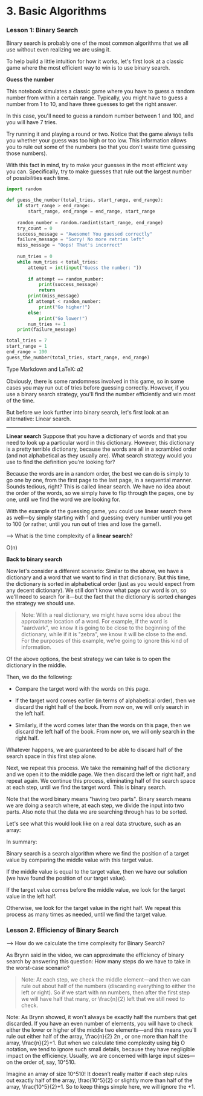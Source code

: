 # 3. Basic Algorithms 

### Lesson 1: Binary Search

Binary search is probably one of the most common algorithms that we all use without even realizing we are using it.

To help build a little intuition for how it works, let's first look at a classic game where the most efficient way to win is to use binary search.

**Guess the number**

This notebook simulates a classic game where you have to guess a random number from within a certain range. Typically, you might have to guess a number from 1 to 10, and have three guesses to get the right answer.

In this case, you'll need to guess a random number between 1 and 100, and you will have 7 tries.

Try running it and playing a round or two. Notice that the game always tells you whether your guess was too high or too low. This information allows you to rule out some of the numbers (so that you don't waste time guessing those numbers).

With this fact in mind, try to make your guesses in the most efficient way you can. Specifically, try to make guesses that rule out the largest number of possibilities each time.

```Python
import random

def guess_the_number(total_tries, start_range, end_range):
    if start_range > end_range:
        start_range, end_range = end_range, start_range
        
    random_number = random.randint(start_range, end_range)
    try_count = 0
    success_message = "Awesome! You guessed correctly"
    failure_message = "Sorry! No more retries left"
    miss_message = "Oops! That's incorrect"
    
    num_tries = 0
    while num_tries < total_tries:
        attempt = int(input("Guess the number: "))
        
        if attempt == random_number:
            print(success_message)
            return
        print(miss_message)
        if attempt < random_number:
            print("Go higher!")
        else:
            print("Go lower!")
        num_tries += 1
    print(failure_message)

total_tries = 7
start_range = 1
end_range = 100
guess_the_number(total_tries, start_range, end_range)
```
Type Markdown and LaTeX:  𝛼2

Obviously, there is some randomness involved in this game, so in some cases you may run out of tries before guessing correctly. However, if you use a binary search strategy, you'll find the number efficiently and win most of the time.

But before we look further into binary search, let's first look at an alternative: Linear search.

___

**Linear search**
Suppose that you have a dictionary of words and that you need to look up a particular word in this dictionary. However, this dictionary is a pretty terrible dictionary, because the words are all in a scrambled order (and not alphabetical as they usually are). What search strategy would you use to find the definition you're looking for?

Because the words are in a random order, the best we can do is simply to go one by one, from the first page to the last page, in a sequential manner. Sounds tedious, right? This is called linear search. We have no idea about the order of the words, so we simply have to flip through the pages, one by one, until we find the word we are looking for.

With the example of the guessing game, you could use linear search there as well—by simply starting with 1 and guessing every number until you get to 100 (or rather, until you run out of tries and lose the game!).

--> What is the time complexity of a **linear search**? 

O(n)

**Back to binary search**

Now let's consider a different scenario: Similar to the above, we have a dictionary and a word that we want to find in that dictionary. But this time, the dictionary is sorted in alphabetical order (just as you would expect from any decent dictionary). We still don't know what page our word is on, so we'll need to search for it—but the fact that the dictionary is sorted changes the strategy we should use.

> Note: With a real dictionary, we might have some idea about the approximate location of a word. For example, if the word is "aardvark", we know it is going to be close to the beginning of the dictionary, while if it is "zebra", we know it will be close to the end. For the purposes of this example, we're going to ignore this kind of information.

Of the above options, the best strategy we can take is to open the dictionary in the middle.

Then, we do the following:

* Compare the target word with the words on this page.

* If the target word comes earlier (in terms of alphabetical order), then we discard the right half of the book. From now on, we will only search in the left half.

* Similarly, if the word comes later than the words on this page, then we discard the left half of the book. From now on, we will only search in the right half.

Whatever happens, we are guaranteed to be able to discard half of the search space in this first step alone.

Next, we repeat this process. We take the remaining half of the dictionary and we open it to the middle page. We then discard the left or right half, and repeat again. We continue this process, eliminating half of the search space at each step, until we find the target word. This is binary search.

Note that the word binary means "having two parts". Binary search means we are doing a search where, at each step, we divide the input into two parts. Also note that the data we are searching through has to be sorted.

Let's see what this would look like on a real data structure, such as an array:



In summary:

Binary search is a search algorithm where we find the position of a target value by comparing the middle value with this target value.

If the middle value is equal to the target value, then we have our solution (we have found the position of our target value).

If the target value comes before the middle value, we look for the target value in the left half.

Otherwise, we look for the target value in the right half.
We repeat this process as many times as needed, until we find the target value.

### Lesson 2. Efficiency of Binary Search 

--> How do we calculate the time complexity for Binary Search?

As Brynn said in the video, we can approximate the efficiency of binary search by answering this question: How many steps do we have to take in the worst-case scenario?

>Note: At each step, we check the middle element—and then we can rule out about half of the numbers (discarding everything to either the left or right). So if we start with nn numbers, then after the first step we will have half that many, or \frac{n}{2} left that we still need to check.

Note: As Brynn showed, it won't always be exactly half the numbers that get discarded. If you have an even number of elements, you will have to check either the lower or higher of the middle two elements—and this means you'll rule out either half of the array, \frac{n}{2} 2n , or one more than half the array, \frac{n}{2}+1. But when we calculate time complexity using big O notation, we tend to ignore such small details, because they have negligible impact on the efficiency. Usually, we are concerned with large input sizes—on the order of, say, 10^510. 

Imagine an array of size 10^510! It doesn’t really matter if each step rules out exactly half of the array, \frac{10^5}{2}  or slightly more than half of the array, \frac{10^5}{2}+1. So to keep things simple here, we will ignore the +1.


